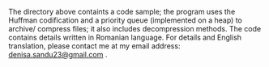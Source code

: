 The directory above containts a code sample; the program uses the Huffman codification and a priority queue (implemented on a heap) to archive/ compress files; it also includes decompression methods.
The code contains details written in Romanian language. For details and English translation, please contact me at my email address: denisa.sandu23@gmail.com .

